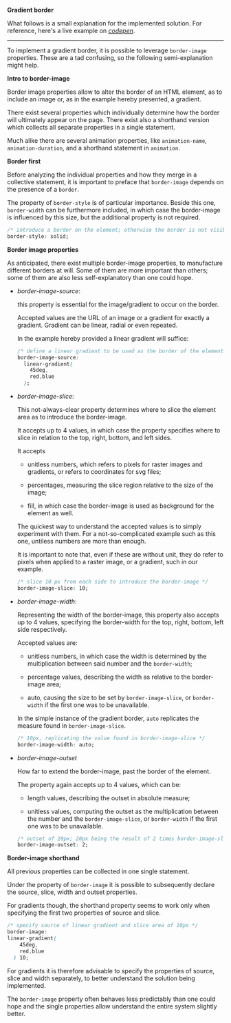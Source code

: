 **Gradient border**

What follows is a small explanation for the implemented solution. For reference, here's a live example on *[codepen](https://codepen.io/borntofrappe/full/aqNJdx/)*.

---

To implement a gradient border, it is possible to leverage `border-image` properties. These are a tad confusing, so the following semi-explanation might help.

**Intro to border-image**

Border image properties allow to alter the border of an HTML element, as to include an image or, as in the example hereby presented, a gradient.

There exist several properties which individually determine how the border will ultimately appear on the page. There exist also a shorthand version which collects all separate properties in a single statement.

Much alike there are several animation properties, like `animation-name`, `animation-duration`, and a shorthand statement in `animation`.

**Border first**

Before analyzing the individual properties and how they merge in a collective statement, it is important to preface that `border-image` depends on the presence of a `border`.

The property of `border-style` is of particular importance. Beside this one, `border-width` can be furthermore included, in which case the border-image is influenced by this size, but the additional property is not required.

```CSS
/* introduce a border on the element; otherwise the border is not visible */
border-style: solid;
```

**Border image properties**

As anticipated, there exist multiple border-image properties, to manufacture different borders at will. Some of them are more important than others; some of them are also less self-explanatory than one could hope.

- *border-image-source*:

  this property is essential for the image/gradient to occur on the border.

  Accepted values are the URL of an image or a gradient for exactly a gradient. Gradient can be linear, radial or even repeated.

  In the example hereby provided a linear gradient will suffice:

  ```CSS
  /* define a linear gradient to be used as the border of the element in which the property is included */
  border-image-source:
    linear-gradient(
      45deg,
      red,blue
    );
  ```

- *border-image-slice*:

  This not-always-clear property determines where to slice the element area as to introduce the border-image.

  It accepts up to 4 values, in which case the property specifies where to slice in relation to the top, right, bottom, and left sides.

  It accepts

  - unitless numbers, which refers to pixels for raster images and gradients, or refers to coordinates for svg files;

  - percentages, measuring the slice region relative to the size of the image;

  - fill, in which case the border-image is used as background for the element as well.

  The quickest way to understand the accepted values is to simply experiment with them. For a not-so-complicated example such as this one, untiless numbers are more than enough.

  It is important to note that, even if these are without unit, they do refer to pixels when applied to a raster image, or a gradient, such in our example.

  ```CSS
  /* slice 10 px from each side to introduce the border-image */
  border-image-slice: 10;
  ```

- *border-image-width*:

  Representing the width of the border-image, this property also accepts up to 4 values, specifying the border-width for the top, right, bottom, left side respectively.

  Accepted values are:

  - unitless numbers, in which case the width is determined by the multiplication between said number and the `border-width`;

  - percentage values, describing the width as relative to the border-image area;

  - auto, causing the size to be set by `border-image-slice`, or `border-width` if the first one was to be unavailable.

  In the simple instance of the gradient border, `auto` replicates the measure found in `border-image-slice`.

  ```CSS
  /* 10px, replicating the value found in border-image-slice */
  border-image-width: auto;
  ```

- *border-image-outset*

  How far to extend the border-image, past the border of the element.

  The property again accepts up to 4 values, which can be:

  - length values, describing the outset in absolute measure;

  - unitless values, computing the outset as the multiplication between the number and the `border-image-slice`, or `border-width` if the first one was to be unavailable.  

  ```CSS
  /* outset of 20px; 20px being the result of 2 times border-image-slice */
  border-image-outset: 2;
  ```

**Border-image shorthand**

All previous properties can be collected in one single statement.

Under the property of `border-image` it is possible to subsequently declare the source, slice, width and outset properties.

For gradients though, the shorthand property seems to work only when specifying the first two properties of source and slice.

```CSS
/* specify source of linear gradient and slice area of 10px */
border-image:
linear-gradient(
    45deg,
    red,blue
  ) 10;
```

For gradients it is therefore advisable to specify the properties of source, slice and width separately, to better understand the solution being implemented.

The `border-image` property often behaves less predictably than one could hope and the single properties allow understand the entire system slightly better.
